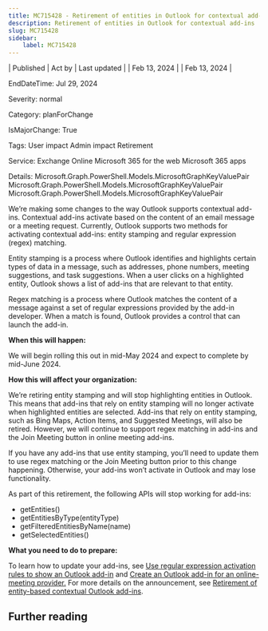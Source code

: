 ```yaml
---
title: MC715428 - Retirement of entities in Outlook for contextual add-ins
description: Retirement of entities in Outlook for contextual add-ins
slug: MC715428
sidebar:
    label: MC715428
---
```



| Published | Act by | Last updated |
| Feb 13, 2024 |  | Feb 13, 2024 |

EndDateTime: Jul 29, 2024

Severity: normal

Category: planForChange

IsMajorChange: True

Tags: User impact Admin impact Retirement

Service: Exchange Online Microsoft 365 for the web Microsoft 365 apps

Details: Microsoft.Graph.PowerShell.Models.MicrosoftGraphKeyValuePair Microsoft.Graph.PowerShell.Models.MicrosoftGraphKeyValuePair Microsoft.Graph.PowerShell.Models.MicrosoftGraphKeyValuePair

<p>We’re making some changes to the way Outlook supports contextual add-ins. Contextual add-ins activate based on the content of an email message or a meeting request. Currently, Outlook supports two methods for activating contextual add-ins: entity stamping and regular expression (regex) matching. </p><p>Entity stamping is a process where Outlook identifies and highlights certain types of data in a message, such as addresses, phone numbers, meeting suggestions, and task suggestions. When a user clicks on a highlighted entity, Outlook shows a list of add-ins that are relevant to that entity. </p><p>Regex matching is a process where Outlook matches the content of a message against a set of regular expressions provided by the add-in developer. When a match is found, Outlook provides a control that can launch the add-in.</p><p><b>When this will happen:</b></p><p>We will begin rolling this out in mid-May 2024 and expect to complete by mid-June 2024.</p><p> </p><p><b>How this will affect your organization:</b><br></p><p>We’re retiring entity stamping and will stop highlighting entities in Outlook. This means that add-ins that rely on entity stamping will no longer activate when highlighted entities are selected. Add-ins that rely on entity stamping, such as Bing Maps, Action Items, and Suggested Meetings, will also be retired. However, we will continue to support regex matching in add-ins and the Join Meeting button in online meeting add-ins.</p><p>If you have any add-ins that use entity stamping, you’ll need to update them to use regex matching or the Join Meeting button prior to this change happening. Otherwise, your add-ins won’t activate in Outlook and may lose functionality.</p><p>As part of this retirement, the following APIs will stop working for add-ins:</p><ul><li>getEntities()</li><li>getEntitiesByType(entityType)&nbsp;</li><li>getFilteredEntitiesByName(name)&nbsp;</li><li>getSelectedEntities()&nbsp;</li></ul><p><b>What you need to do to prepare:</b></p><p>To learn how to update your add-ins, see <a href="https://learn.microsoft.com/office/dev/add-ins/outlook/use-regular-expressions-to-show-an-outlook-add-in" target="_blank">Use regular expression activation rules to show an Outlook add-in</a> and <a href="https://learn.microsoft.com/office/dev/add-ins/outlook/online-meeting?tabs=non-mobile" target="_blank">Create an Outlook add-in for an online-meeting provider.</a> For more details on the announcement, see <a href="https://devblogs.microsoft.com/microsoft365dev/retirement-of-entity-based-contextual-outlook-add-ins/" target="_blank">Retirement of entity-based contextual Outlook add-ins</a>.</p><p>
</p>

## Further reading

